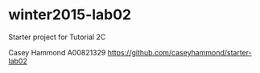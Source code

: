 # winter2015-lab02
Starter project for Tutorial 2C

Casey Hammond
A00821329
https://github.com/caseyhammond/starter-lab02